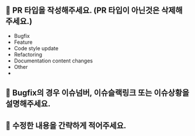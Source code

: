 ## 📌 PR 타입을 작성해주세요. (PR 타입이 아닌것은 삭제해주세요.)
- Bugfix
- Feature
- Code style update
- Refactoring
- Documentation content changes
- Other
- 
## 👾 Bugfix의 경우 이슈넘버, 이슈슬랙링크 또는 이슈상황을 설명해주세요.

## 📝 수정한 내용을 간략하게 적어주세요.
